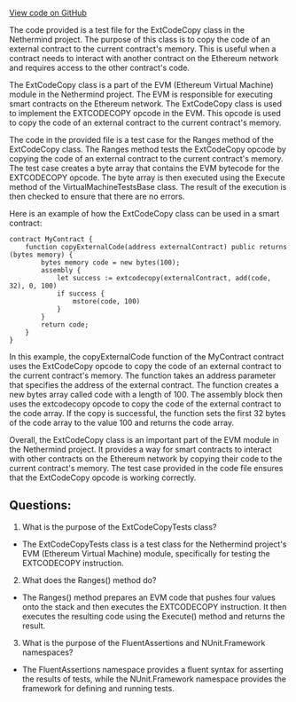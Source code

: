 [View code on GitHub](https://github.com/NethermindEth/nethermind/src/Nethermind/Nethermind.Evm.Test/ExtCodeCopyTests.cs)

The code provided is a test file for the ExtCodeCopy class in the Nethermind project. The purpose of this class is to copy the code of an external contract to the current contract's memory. This is useful when a contract needs to interact with another contract on the Ethereum network and requires access to the other contract's code.

The ExtCodeCopy class is a part of the EVM (Ethereum Virtual Machine) module in the Nethermind project. The EVM is responsible for executing smart contracts on the Ethereum network. The ExtCodeCopy class is used to implement the EXTCODECOPY opcode in the EVM. This opcode is used to copy the code of an external contract to the current contract's memory.

The code in the provided file is a test case for the Ranges method of the ExtCodeCopy class. The Ranges method tests the ExtCodeCopy opcode by copying the code of an external contract to the current contract's memory. The test case creates a byte array that contains the EVM bytecode for the EXTCODECOPY opcode. The byte array is then executed using the Execute method of the VirtualMachineTestsBase class. The result of the execution is then checked to ensure that there are no errors.

Here is an example of how the ExtCodeCopy class can be used in a smart contract:

```
contract MyContract {
    function copyExternalCode(address externalContract) public returns (bytes memory) {
        bytes memory code = new bytes(100);
        assembly {
            let success := extcodecopy(externalContract, add(code, 32), 0, 100)
            if success {
                mstore(code, 100)
            }
        }
        return code;
    }
}
```

In this example, the copyExternalCode function of the MyContract contract uses the ExtCodeCopy opcode to copy the code of an external contract to the current contract's memory. The function takes an address parameter that specifies the address of the external contract. The function creates a new bytes array called code with a length of 100. The assembly block then uses the extcodecopy opcode to copy the code of the external contract to the code array. If the copy is successful, the function sets the first 32 bytes of the code array to the value 100 and returns the code array.

Overall, the ExtCodeCopy class is an important part of the EVM module in the Nethermind project. It provides a way for smart contracts to interact with other contracts on the Ethereum network by copying their code to the current contract's memory. The test case provided in the code file ensures that the ExtCodeCopy opcode is working correctly.
## Questions: 
 1. What is the purpose of the ExtCodeCopyTests class?
- The ExtCodeCopyTests class is a test class for the Nethermind project's EVM (Ethereum Virtual Machine) module, specifically for testing the EXTCODECOPY instruction.

2. What does the Ranges() method do?
- The Ranges() method prepares an EVM code that pushes four values onto the stack and then executes the EXTCODECOPY instruction. It then executes the resulting code using the Execute() method and returns the result.

3. What is the purpose of the FluentAssertions and NUnit.Framework namespaces?
- The FluentAssertions namespace provides a fluent syntax for asserting the results of tests, while the NUnit.Framework namespace provides the framework for defining and running tests.